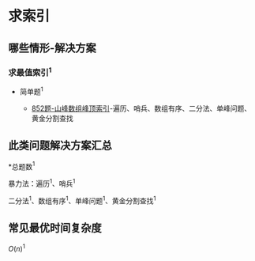 # 求索引

## 哪些情形-解决方案

### 求最值索引$^1$

+ 简单题$^1$

  + [852题-山峰数组峰顶索引]-遍历、哨兵、数组有序、二分法、单峰问题、黄金分割查找

## 此类问题解决方案汇总

\*总题数$^1$

暴力法：遍历$^1$、哨兵$^1$

二分法$^1$、数组有序$^1$、单峰问题$^1$、黄金分割查找$^1$

## 常见最优时间复杂度

$O(n)^1$

<!-- 题目链接 -->
[852题-山峰数组峰顶索引]:852-PeakIndexinaMountainArray.md
